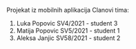 Projekat iz mobilnih aplikacija
Clanovi tima:
1. Luka Popovic SV4/2021 - student 3
2. Matija Popovic SV5/2021 - student 1
3. Aleksa Janjic SV58/2021 - student 2
